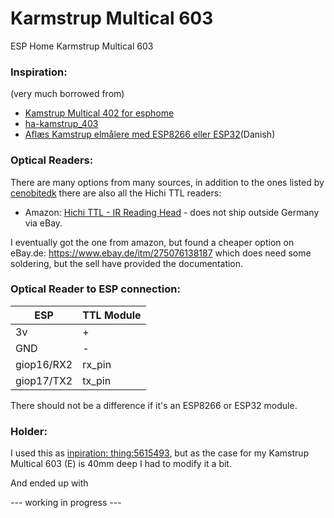 # Karmstrup Multical 603

ESP Home Karmstrup Multical 603

### Inspiration:
(very much borrowed from)

- [Kamstrup Multical 402 for esphome](https://github.com/cenobitedk/esphome_multical402)
- [ha-kamstrup_403](https://github.com/golles/ha-kamstrup_403)
- [Aflæs Kamstrup elmålere med ESP8266 eller ESP32](https://smarthjemmet.dk/2021/09/aflaes-kamstrup-elmaalere-med-esp8266-eller-esp32/)(Danish)


### Optical Readers:


There are many options from many sources, in addition to the ones listed by [cenobitedk](https://github.com/golles/ha-kamstrup_403) there are also all the Hichi TTL readers:

- Amazon: [Hichi TTL - IR Reading Head](https://www.amazon.de/-/en/dp/B0BPMVX4VW?ref=ppx_yo2ov_dt_b_product_details&th=1) - does not ship outside Germany via eBay.

I eventually got the one from amazon, but found a cheaper option on eBay.de: https://www.ebay.de/itm/275076138187 which does need some soldering, but the sell have provided the documentation. 


### Optical Reader to ESP connection:

| ESP | TTL Module  | 
|---|---|
| 3v | + |
| GND | - |
| giop16/RX2 | rx_pin |
| giop17/TX2 | tx_pin  |

There should not be a difference if it's an ESP8266 or ESP32 module.


### Holder:

I used this as [inpiration: thing:5615493](https://www.thingiverse.com/thing:5615493), but as the case for my Kamstrup Multical 603 (E) is 40mm deep I had to modify it a bit.

And ended up with


--- working in progress ---